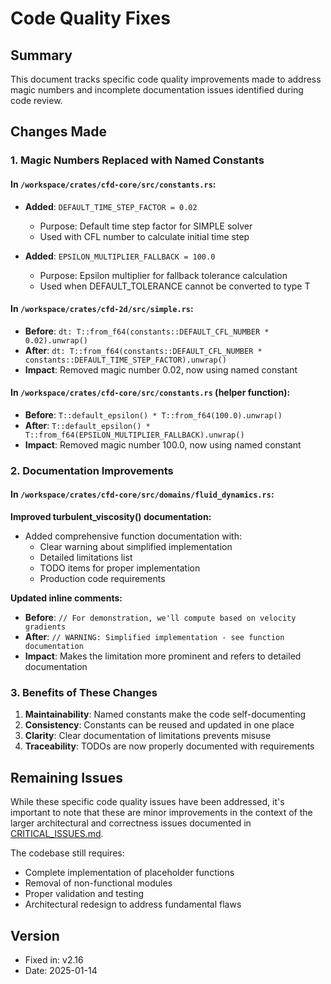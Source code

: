 # Code Quality Fixes

## Summary

This document tracks specific code quality improvements made to address magic numbers and incomplete documentation issues identified during code review.

## Changes Made

### 1. Magic Numbers Replaced with Named Constants

#### In `/workspace/crates/cfd-core/src/constants.rs`:
- **Added**: `DEFAULT_TIME_STEP_FACTOR = 0.02`
  - Purpose: Default time step factor for SIMPLE solver
  - Used with CFL number to calculate initial time step
  
- **Added**: `EPSILON_MULTIPLIER_FALLBACK = 100.0`
  - Purpose: Epsilon multiplier for fallback tolerance calculation
  - Used when DEFAULT_TOLERANCE cannot be converted to type T

#### In `/workspace/crates/cfd-2d/src/simple.rs`:
- **Before**: `dt: T::from_f64(constants::DEFAULT_CFL_NUMBER * 0.02).unwrap()`
- **After**: `dt: T::from_f64(constants::DEFAULT_CFL_NUMBER * constants::DEFAULT_TIME_STEP_FACTOR).unwrap()`
- **Impact**: Removed magic number 0.02, now using named constant

#### In `/workspace/crates/cfd-core/src/constants.rs` (helper function):
- **Before**: `T::default_epsilon() * T::from_f64(100.0).unwrap()`
- **After**: `T::default_epsilon() * T::from_f64(EPSILON_MULTIPLIER_FALLBACK).unwrap()`
- **Impact**: Removed magic number 100.0, now using named constant

### 2. Documentation Improvements

#### In `/workspace/crates/cfd-core/src/domains/fluid_dynamics.rs`:

**Improved turbulent_viscosity() documentation:**
- Added comprehensive function documentation with:
  - Clear warning about simplified implementation
  - Detailed limitations list
  - TODO items for proper implementation
  - Production code requirements

**Updated inline comments:**
- **Before**: `// For demonstration, we'll compute based on velocity gradients`
- **After**: `// WARNING: Simplified implementation - see function documentation`
- **Impact**: Makes the limitation more prominent and refers to detailed documentation

### 3. Benefits of These Changes

1. **Maintainability**: Named constants make the code self-documenting
2. **Consistency**: Constants can be reused and updated in one place
3. **Clarity**: Clear documentation of limitations prevents misuse
4. **Traceability**: TODOs are now properly documented with requirements

## Remaining Issues

While these specific code quality issues have been addressed, it's important to note that these are minor improvements in the context of the larger architectural and correctness issues documented in [CRITICAL_ISSUES.md](CRITICAL_ISSUES.md).

The codebase still requires:
- Complete implementation of placeholder functions
- Removal of non-functional modules
- Proper validation and testing
- Architectural redesign to address fundamental flaws

## Version
- Fixed in: v2.16
- Date: 2025-01-14
